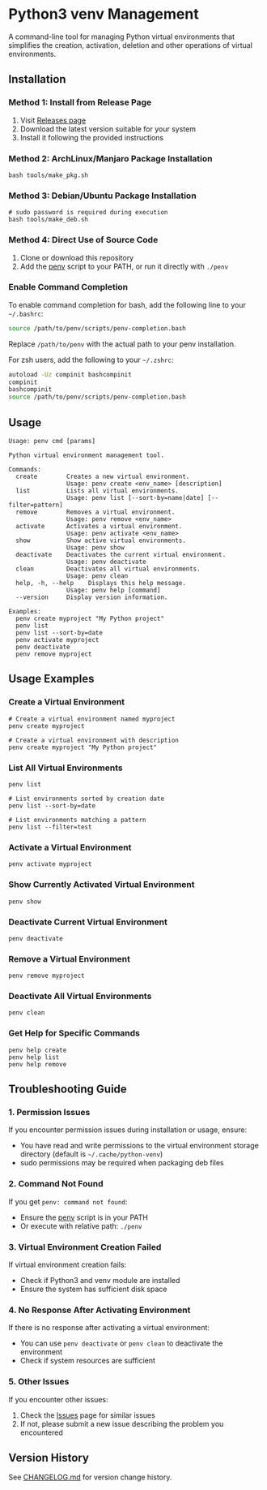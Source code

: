 # Python3 venv Management

A command-line tool for managing Python virtual environments that simplifies the creation, activation, deletion and other operations of virtual environments.

## Installation

### Method 1: Install from Release Page

1. Visit [Releases page](https://github.com/quintin-lee/penv/releases)
2. Download the latest version suitable for your system
3. Install it following the provided instructions

### Method 2: ArchLinux/Manjaro Package Installation

```shell
bash tools/make_pkg.sh
```

### Method 3: Debian/Ubuntu Package Installation

```shell
# sudo password is required during execution
bash tools/make_deb.sh
```

### Method 4: Direct Use of Source Code

1. Clone or download this repository
2. Add the [penv](file:///home/quintin/workspace/source/shell/python-venv/penv) script to your PATH, or run it directly with `./penv`

### Enable Command Completion

To enable command completion for bash, add the following line to your `~/.bashrc`:

```bash
source /path/to/penv/scripts/penv-completion.bash
```

Replace `/path/to/penv` with the actual path to your penv installation.

For zsh users, add the following to your `~/.zshrc`:

```bash
autoload -Uz compinit bashcompinit
compinit
bashcompinit
source /path/to/penv/scripts/penv-completion.bash
```

## Usage

```shell
Usage: penv cmd [params]

Python virtual environment management tool.

Commands:
  create        Creates a new virtual environment.
                Usage: penv create <env_name> [description]
  list          Lists all virtual environments.
                Usage: penv list [--sort-by=name|date] [--filter=pattern]
  remove        Removes a virtual environment.
                Usage: penv remove <env_name>
  activate      Activates a virtual environment.
                Usage: penv activate <env_name>
  show          Show active virtual environments.
                Usage: penv show
  deactivate    Deactivates the current virtual environment.
                Usage: penv deactivate
  clean         Deactivates all virtual environments.
                Usage: penv clean
  help, -h, --help    Displays this help message.
                Usage: penv help [command]
  --version     Display version information.

Examples:
  penv create myproject "My Python project"
  penv list
  penv list --sort-by=date
  penv activate myproject
  penv deactivate
  penv remove myproject
```

## Usage Examples

### Create a Virtual Environment

```shell
# Create a virtual environment named myproject
penv create myproject

# Create a virtual environment with description
penv create myproject "My Python project"
```

### List All Virtual Environments

```shell
penv list

# List environments sorted by creation date
penv list --sort-by=date

# List environments matching a pattern
penv list --filter=test
```

### Activate a Virtual Environment

```shell
penv activate myproject
```

### Show Currently Activated Virtual Environment

```shell
penv show
```

### Deactivate Current Virtual Environment

```shell
penv deactivate
```

### Remove a Virtual Environment

```shell
penv remove myproject
```

### Deactivate All Virtual Environments

```shell
penv clean
```

### Get Help for Specific Commands

```shell
penv help create
penv help list
penv help remove
```

## Troubleshooting Guide

### 1. Permission Issues

If you encounter permission issues during installation or usage, ensure:
- You have read and write permissions to the virtual environment storage directory (default is `~/.cache/python-venv`)
- sudo permissions may be required when packaging deb files

### 2. Command Not Found

If you get `penv: command not found`:
- Ensure the [penv](file:///home/quintin/workspace/source/shell/python-venv/penv) script is in your PATH
- Or execute with relative path: `./penv`

### 3. Virtual Environment Creation Failed

If virtual environment creation fails:
- Check if Python3 and venv module are installed
- Ensure the system has sufficient disk space

### 4. No Response After Activating Environment

If there is no response after activating a virtual environment:
- You can use `penv deactivate` or `penv clean` to deactivate the environment
- Check if system resources are sufficient

### 5. Other Issues

If you encounter other issues:
1. Check the [Issues](https://github.com/quintin-lee/penv/issues) page for similar issues
2. If not, please submit a new issue describing the problem you encountered

## Version History

See [CHANGELOG.md](file:///home/quintin/workspace/source/shell/python-venv/CHANGELOG.md) for version change history.